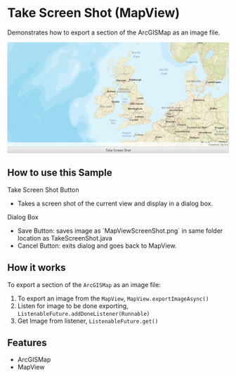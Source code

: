 <h1>Take Screen Shot (MapView)</h1>

<p>Demonstrates how to export a section of the ArcGISMap as an image file.</p>

<p><img src="TakeScreenShot.PNG"/></p>

<h2>How to use this Sample</h2>

<p>Take Screen Shot Button</p>
<ul>
    <li>Takes a screen shot of the current view and display in a dialog box.</li>
</ul>

<p>Dialog Box</p>
<ul>
    <li>Save Button: saves image as `MapViewScreenShot.png` in same folder location as TakeScreenShot.java</li>
    <li>Cancel Button: exits dialog and goes back to MapView.</li>
</ul>

<h2>How it works</h2>

<p>To export a section of the <code>ArcGISMap</code> as an image file:</p>

<ol>
    <li>To export an image from the <code>MapView</code>, <code>MapView.exportImageAsync()</code></li>
    <li>Listen for image to be done exporting, <code>ListenableFuture.addDoneListener(Runnable)</code></li>
    <li>Get Image from listener, <code>ListenableFuture.get()</code></li>
</ol>

<h2>Features</h2>

<ul>
    <li>ArcGISMap</li>
    <li>MapView</li>
</ul>

